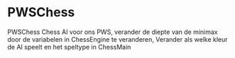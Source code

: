 # PWSChess
PWSChess
Chess AI voor ons PWS, verander de diepte van de minimax door de variabelen in ChessEngine te veranderen, Verander als welke kleur de AI speelt en het speltype in ChessMain
